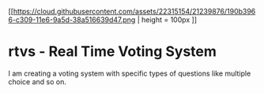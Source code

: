 [[https://cloud.githubusercontent.com/assets/22315154/21239876/190b3966-c309-11e6-9a5d-38a516639d47.png | height = 100px ]]

# rtvs - Real Time Voting System
I am creating a voting system with specific types of questions like multiple choice and so on. 
